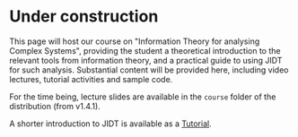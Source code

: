 # Under construction

This page will host our course on "Information Theory for analysing Complex Systems", providing the student a theoretical introduction to the relevant tools from information theory, and a practical guide to using JIDT for such analysis. Substantial content will be provided here, including video lectures, tutorial activities and sample code.

For the time being, lecture slides are available in the ```course``` folder of the distribution (from v1.4.1).

A shorter introduction to JIDT is available as a [Tutorial](Tutorial).